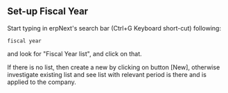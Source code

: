 ## Set-up Fiscal Year

Start typing in erpNext's search bar (Ctrl+G Keyboard short-cut) following:

`fiscal year`

and look for "Fiscal Year list", and click on that.

If there is no list, then create a new by clicking on button [New],
otherwise investigate existing list and see list with relevant period is
there and is applied to the company.
